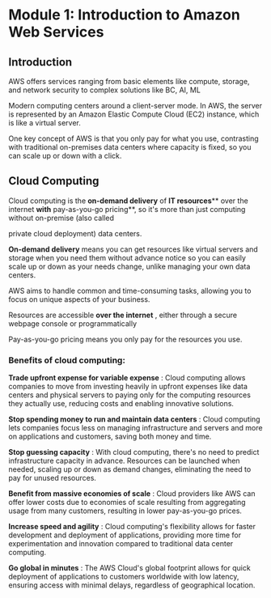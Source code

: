 # Module 1: Introduction to Amazon Web Services

## Introduction

AWS offers services ranging from basic elements like compute, storage, and network security to complex solutions like BC, AI, ML

Modern computing centers around a client-server mode. In AWS, the server is represented by an Amazon Elastic Compute Cloud (EC2) instance, which is like a virtual server.

One key concept of AWS is that you only pay for what you use, contrasting with traditional on-premises data centers where capacity is fixed, so you can scale up or down with a click.

## Cloud Computing

Cloud computing is the **on-demand delivery** of **IT resources**** over the internet **with** pay-as-you-go pricing**, so it's more than just computing without on-premise (also called

private cloud deployment) data centers.

**On-demand delivery** means you can get resources like virtual servers and storage when you need them without advance notice so you can easily scale up or down as your needs change, unlike managing your own data centers.

AWS aims to handle common and time-consuming tasks, allowing you to focus on unique aspects of your business.

Resources are accessible **over the internet** , either through a secure webpage console or programmatically

Pay-as-you-go pricing means you only pay for the resources you use.

### Benefits of cloud computing:

**Trade upfront expense for variable expense** : Cloud computing allows companies to move from investing heavily in upfront expenses like data centers and physical servers to paying only for the computing resources they actually use, reducing costs and enabling innovative solutions.

**Stop spending money to run and maintain data centers** : Cloud computing lets companies focus less on managing infrastructure and servers and more on applications and customers, saving both money and time.

**Stop guessing capacity** : With cloud computing, there's no need to predict infrastructure capacity in advance. Resources can be launched when needed, scaling up or down as demand changes, eliminating the need to pay for unused resources.

**Benefit from massive economies of scale** : Cloud providers like AWS can offer lower costs due to economies of scale resulting from aggregating usage from many customers, resulting in lower pay-as-you-go prices.

**Increase speed and agility** : Cloud computing's flexibility allows for faster development and deployment of applications, providing more time for experimentation and innovation compared to traditional data center computing.

**Go global in minutes** : The AWS Cloud's global footprint allows for quick deployment of applications to customers worldwide with low latency, ensuring access with minimal delays, regardless of geographical location.
